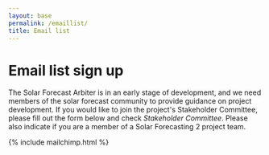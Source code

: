 ```yaml
---
layout: base
permalink: /emaillist/
title: Email list
---
```


# Email list sign up

<p>The Solar Forecast Arbiter is in an early stage of development, and we need members of the solar forecast community to provide guidance on project development. If you would like to join the project's Stakeholder Committee, please fill out the form below and check <em>Stakeholder Committee</em>. Please also indicate if you are a member of a Solar Forecasting 2 project team.</p>

{% include mailchimp.html %}
